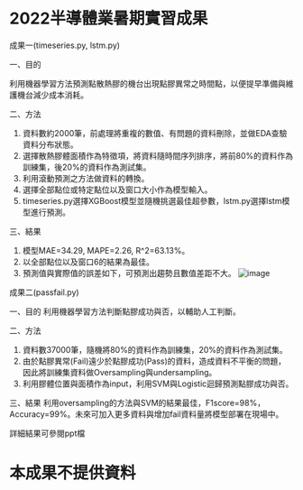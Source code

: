 # 2022半導體業暑期實習成果

成果一(timeseries.py, lstm.py)

一、目的

利用機器學習方法預測點散熱膠的機台出現點膠異常之時間點，以便提早準備與維護機台減少成本消耗。

二、方法
1. 資料數約2000筆，前處理將重複的數值、有問題的資料刪除，並做EDA查驗資料分布狀態。
1. 選擇散熱膠體面積作為特徵項，將資料隨時間序列排序，將前80%的資料作為訓練集，後20%的資料作為測試集。
3. 利用滾動預測之方法做資料的轉換。
4. 選擇全部點位或特定點位以及窗口大小作為模型輸入。
5. timeseries.py選擇XGBoost模型並隨機挑選最佳超參數，lstm.py選擇lstm模型進行預測。

三、結果
1. 模型MAE=34.29, MAPE=2.26, R^2=63.13%。
2. 以全部點位以及窗口6的結果為最佳。
3. 預測值與實際值的誤差如下，可預測出趨勢且數值差距不大。
   ![image](https://github.com/YoweioY/PTI_data_analysis_intern/assets/91478099/6970fd82-9f52-4391-bca2-8f82f810654d)


成果二(passfail.py)

一、目的
利用機器學習方法判斷點膠成功與否，以輔助人工判斷。

二、方法
1. 資料數37000筆，隨機將80%的資料作為訓練集，20%的資料作為測試集。
2. 由於點膠異常(Fail)遠少於點膠成功(Pass)的資料，造成資料不平衡的問題，因此將訓練集資料做Oversampling與undersampling。
3. 利用膠體位置與面積作為input，利用SVM與Logistic迴歸預測點膠成功與否。

三、結果
利用oversampling的方法與SVM的結果最佳，F1score=98%，Accuracy=99%。未來可加入更多資料與增加fail資料量將模型部署在現場中。


詳細結果可參閱ppt檔
# 本成果不提供資料
